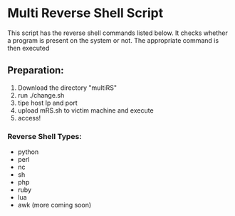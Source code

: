 # Multi Reverse Shell Script 
This script has the reverse shell commands listed below. 
It checks whether a program is present on the system or not. 
The appropriate command is then executed 

## Preparation:
1. Download the directory "multiRS"
2. run ./change.sh
3. tipe host Ip and port
4. upload mRS.sh to victim machine and execute
5. access!

### Reverse Shell Types:
* python 
* perl
* nc
* sh
* php
* ruby
* lua
* awk
(more coming soon)

